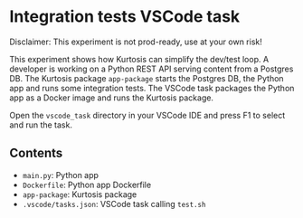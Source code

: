 Integration tests VSCode task
=============================

Disclaimer: This experiment is not prod-ready, use at your own risk!

This experiment shows how Kurtosis can simplify the dev/test loop.  A developer is working on a Python REST API serving content from a Postgres DB.  The Kurtosis package `app-package` starts the Postgres DB, the Python app and runs some integration tests.  The VSCode task packages the Python app as a Docker image and runs the Kurtosis package.

Open the `vscode_task` directory in your VSCode IDE and press F1 to select and run the task.

Contents
--------

- `main.py`: Python app
- `Dockerfile`: Python app Dockerfile
- `app-package`: Kurtosis package
- `.vscode/tasks.json`: VSCode task calling `test.sh`
